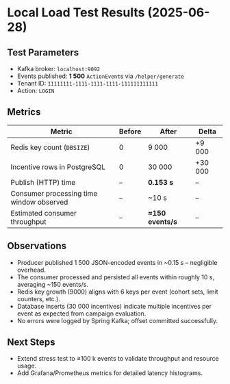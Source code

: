 # Local Load Test Results (2025-06-28)

Test Parameters
---------------
* Kafka broker: `localhost:9092`
* Events published: **1 500** `ActionEvent`s via `/helper/generate`
* Tenant ID: `11111111-1111-1111-1111-111111111111`
* Action: `LOGIN`

Metrics
-------
| Metric | Before | After | Delta |
|--------|--------|-------|-------|
| Redis key count (`DBSIZE`) | 0 | 9 000 | +9 000 |
| Incentive rows in PostgreSQL | 0 | 30 000 | +30 000 |
| Publish (HTTP) time | – | **0.153 s** | – |
| Consumer processing time window observed | – | ~10 s | – |
| Estimated consumer throughput | – | **≈150 events/s** | – |

Observations
------------
* Producer published 1 500 JSON-encoded events in ~0.15 s – negligible overhead.
* The consumer processed and persisted all events within roughly 10 s, averaging ~150 events/s.
* Redis key growth (9000) aligns with 6 keys per event (cohort sets, limit counters, etc.).
* Database inserts (30 000 incentives) indicate multiple incentives per event as expected from campaign evaluation.
* No errors were logged by Spring Kafka; offset committed successfully.

Next Steps
----------
* Extend stress test to ≥100 k events to validate throughput and resource usage.
* Add Grafana/Prometheus metrics for detailed latency histograms.
